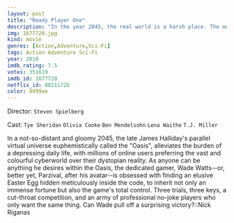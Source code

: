 ```yaml
---
layout: post
title: "Ready Player One"
description: "In the year 2045, the real world is a harsh place. The only time Wade Watts (Tye Sheridan) truly feels alive is when he escapes to the OASIS, an immersive virtual universe where most of humanity spends their days. In the OASIS, you can go anywhere, do anything, be anyone-the only limits are your own imagination. The OASIS was created by the brilliant and eccentric James Halliday (Mark Rylance), who left h.."
img: 1677720.jpg
kind: movie
genres: [Action,Adventure,Sci-Fi]
tags: Action Adventure Sci-Fi 
year: 2018
imdb_rating: 7.5
votes: 351619
imdb_id: 1677720
netflix_id: 80211726
color: 8d99ae
---
```

Director: `Steven Spielberg`  

Cast: `Tye Sheridan` `Olivia Cooke` `Ben Mendelsohn` `Lena Waithe` `T.J. Miller` 

In a not-so-distant and gloomy 2045, the late James Halliday's parallel virtual universe euphemistically called the "Oasis", alleviates the burden of a depressing daily life, with millions of online users preferring the vast and colourful cyberworld over their dystopian reality. As anyone can be anything he desires within the Oasis, the dedicated gamer, Wade Watts--or, better yet, Parzival, after his avatar--is obsessed with finding an elusive Easter Egg hidden meticulously inside the code, to inherit not only an immense fortune but also the game's total control. Three trials, three keys, a cut-throat competition, and an army of professional no-joke players who only want the same thing. Can Wade pull off a surprising victory?::Nick Riganas